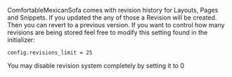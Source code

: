 ComfortableMexicanSofa comes with revision history for Layouts, Pages and Snippets. If you updated the any of those a Revision will be created. Then you can revert to a previous version. If you want to control how many revisions are being stored feel free to modify this setting found in the initializer:

    config.revisions_limit = 25
    
You may disable revision system completely by setting it to 0